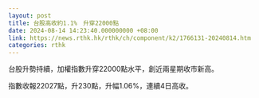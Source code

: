 ```yaml
---
layout: post
title: 台股高收約1.1%　升穿22000點
date: 2024-08-14 14:23:40.000000000 +08:00
link: https://news.rthk.hk/rthk/ch/component/k2/1766131-20240814.htm
categories: rthk
---
```


台股升勢持續，加權指數升穿22000點水平，創近兩星期收市新高。

指數收報22027點，升230點，升幅1.06%，連續4日高收。

